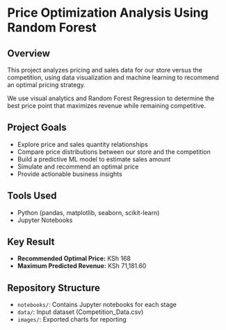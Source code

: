 # Price Optimization Analysis Using Random Forest

## Overview

This project analyzes pricing and sales data for our store versus the competition, using data visualization and machine learning to recommend an optimal pricing strategy.

We use visual analytics and Random Forest Regression to determine the best price point that maximizes revenue while remaining competitive.

## Project Goals

- Explore price and sales quantity relationships
- Compare price distributions between our store and the competition
- Build a predictive ML model to estimate sales amount
- Simulate and recommend an optimal price
- Provide actionable business insights

## Tools Used

- Python (pandas, matplotlib, seaborn, scikit-learn)
- Jupyter Notebooks

## Key Result

- **Recommended Optimal Price:** KSh 168  
- **Maximum Predicted Revenue:** KSh 71,181.60


## Repository Structure

- `notebooks/`: Contains Jupyter notebooks for each stage
- `data/`: Input dataset (Competition_Data.csv)
- `images/`: Exported charts for reporting
